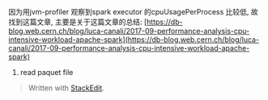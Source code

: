 因为用jvm-profiler 观察到spark executor 的cpuUsagePerProcess 比较低, 故找到这篇文章, 主要是关于这篇文章的总结: 
[https://db-blog.web.cern.ch/blog/luca-canali/2017-09-performance-analysis-cpu-intensive-workload-apache-spark](https://db-blog.web.cern.ch/blog/luca-canali/2017-09-performance-analysis-cpu-intensive-workload-apache-spark)

1. read paquet file 


> Written with [StackEdit](https://stackedit.io/).
<!--stackedit_data:
eyJoaXN0b3J5IjpbODQ2NTAxODY3XX0=
-->